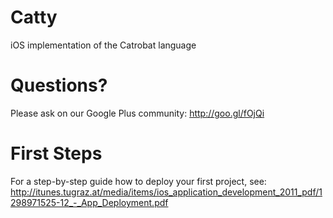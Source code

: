 Catty
=====

iOS implementation of the Catrobat language

# Questions?
Please ask on our Google Plus community: http://goo.gl/fOjQi

# First Steps
For a step-by-step guide how to deploy your first project, see: http://itunes.tugraz.at/media/items/ios_application_development_2011_pdf/1298971525-12_-_App_Deployment.pdf
